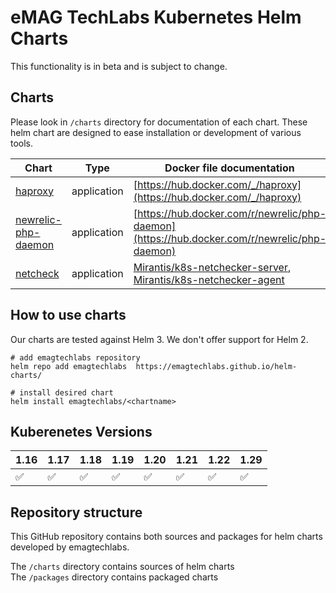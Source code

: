 # eMAG TechLabs Kubernetes Helm Charts

This functionality is in beta and is subject to change.

## Charts
Please look in `/charts` directory for documentation of each chart. 
These helm chart are designed to ease installation or development of various tools.

| Chart | Type | Docker file documentation  |
|-------| -----| -------------------------- |
|[haproxy](/charts/haproxy) | application | [https://hub.docker.com/_/haproxy](https://hub.docker.com/_/haproxy) |
|[newrelic-php-daemon](/charts/newrelic-php-daemon) | application | [https://hub.docker.com/r/newrelic/php-daemon](https://hub.docker.com/r/newrelic/php-daemon) |
|[netcheck](/charts/netcheck) | application | [Mirantis/k8s-netchecker-server](https://github.com/Mirantis/k8s-netchecker-server), [Mirantis/k8s-netchecker-agent](https://github.com/Mirantis/k8s-netchecker-agent) |


## How to use charts
Our charts are tested against Helm 3. We don't offer support for Helm 2.

```shell script
# add emagtechlabs repository
helm repo add emagtechlabs  https://emagtechlabs.github.io/helm-charts/

# install desired chart
helm install emagtechlabs/<chartname>
```

## Kuberenetes Versions
| 1.16 | 1.17 | 1.18 | 1.19 | 1.20 | 1.21 | 1.22 | 1.29 |
|------|------|------|------|------|------|------|------|
|:white_check_mark:|:white_check_mark:|:white_check_mark:|:white_check_mark:|:white_check_mark:|:white_check_mark:|:white_check_mark:|:white_check_mark:|

## Repository structure
This GitHub repository contains both sources and packages for helm charts developed by emagtechlabs.

The `/charts` directory contains sources of helm charts  
The `/packages` directory contains packaged charts 
